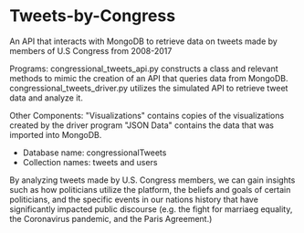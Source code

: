 # Tweets-by-Congress
An API that interacts with MongoDB to retrieve data on tweets made by members of U.S Congress from 2008-2017

Programs:
congressional_tweets_api.py constructs a class and relevant methods to mimic the creation of an API that queries data from MongoDB.
congressional_tweets_driver.py utilizes the simulated API to retrieve tweet data and analyze it.

Other Components:
"Visualizations" contains copies of the visualizations created by the driver program
"JSON Data" contains the data that was imported into MongoDB. 
  - Database name: congressionalTweets
  - Collection names: tweets and users

By analyzing tweets made by U.S. Congress members, we can gain insights such as how politicians utilize the platform, the beliefs and goals of certain politicians, and the specific events in our nations history that have significantly impacted public discourse (e.g. the fight for marriaeg equality, the Coronavirus pandemic, and the Paris Agreement.)

